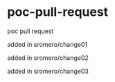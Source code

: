 # poc-pull-request
poc pull request

added in sromero/change01

added in sromero/change02

added in sromero/change03
